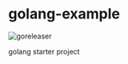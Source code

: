 # golang-example

![goreleaser](https://github.com/attachmentgenie/golang-example/workflows/goreleaser/badge.svg)

golang starter project
